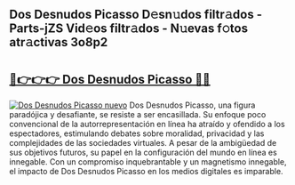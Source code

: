 ## Dos Desnudos Picasso D𝚎sn𝚞dos filtr𝚊dos - Parts-jZS Vid𝚎os filtr𝚊dos - N𝚞evas f𝚘tos atr𝚊ctivas 3o8p2

# <h2><a href="http://mbb29c4.tromn.icu/?c=Dos+Desnudos+Picasso">🔗👉👉👉 Dos Desnudos Picasso 🔗🔗</a></h2>

[![Dos Desnudos Picasso nuevo](https://i.imgur.com/pEAQMta.gif)](http://mbb29c4.tromn.icu/?c=Dos+Desnudos+Picasso)
Dos Desnudos Picasso, una figura paradójica y desafiante, se resiste a ser encasillada. Su enfoque poco convencional de la autorrepresentación en línea ha atraído y ofendido a los espectadores, estimulando debates sobre moralidad, privacidad y las complejidades de las sociedades virtuales. A pesar de la ambigüedad de sus objetivos futuros, su papel en la configuración del mundo en línea es innegable. Con un compromiso inquebrantable y un magnetismo innegable, el impacto de Dos Desnudos Picasso en los medios digitales es imparable.
